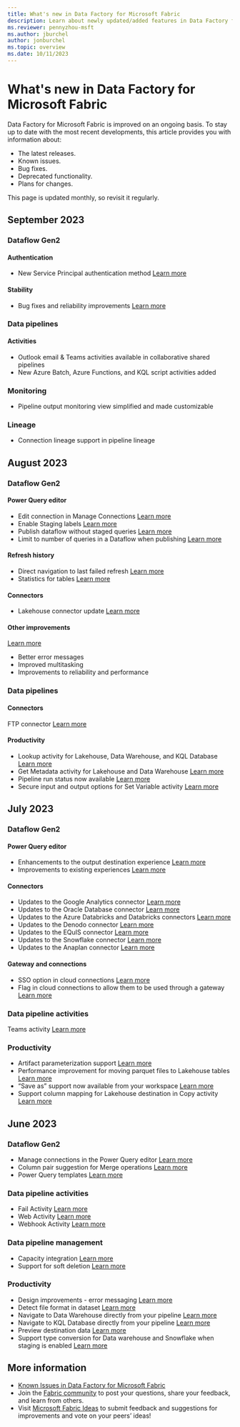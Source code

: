 ```yaml
---
title: What's new in Data Factory for Microsoft Fabric
description: Learn about newly updated/added features in Data Factory for Microsoft Fabric
ms.reviewer: pennyzhou-msft
ms.author: jburchel
author: jonburchel
ms.topic: overview 
ms.date: 10/11/2023
---
```


# What's new in Data Factory for Microsoft Fabric

Data Factory for Microsoft Fabric is improved on an ongoing basis. To stay up to date with the most recent developments, this article provides you with information about:

- The latest releases.
- Known issues.
- Bug fixes.
- Deprecated functionality.
- Plans for changes.

This page is updated monthly, so revisit it regularly.  

## September 2023

### Dataflow Gen2

#### Authentication

- New Service Principal authentication method [Learn more](https://blog.fabric.microsoft.com/en-US/blog/service-principal-support-to-connect-to-data-in-dataflow-datamart-dataset-and-dataflow-gen-2/)

#### Stability

- Bug fixes and reliability improvements [Learn more](https://blog.fabric.microsoft.com/en-us/blog/microsoft-fabric-september-2023-update?ft=Data-factory:category#post-4105-_Toc146840936)

### Data pipelines

#### Activities

-  Outlook email & Teams activities available in collaborative shared pipelines
-  New Azure Batch, Azure Functions, and KQL script activities added

### Monitoring

- Pipeline output monitoring view simplified and made customizable

### Lineage

- Connection lineage support in pipeline lineage



## August 2023

### Dataflow Gen2

#### Power Query editor

- Edit connection in Manage Connections [Learn more](https://blog.fabric.microsoft.com/en-us/blog/microsoft-fabric-august-2023-update?ft=Data-factory:category#post-3622-_Toc144766676)
- Enable Staging labels [Learn more](https://blog.fabric.microsoft.com/en-us/blog/microsoft-fabric-august-2023-update?ft=Data-factory:category#post-3622-_Toc144766677)
- Publish dataflow without staged queries [Learn more](https://blog.fabric.microsoft.com/en-us/blog/microsoft-fabric-august-2023-update?ft=Data-factory:category#post-3622-_Toc144766678)
- Limit to number of queries in a Dataflow when publishing [Learn more](https://blog.fabric.microsoft.com/en-us/blog/microsoft-fabric-august-2023-update?ft=Data-factory:category#post-3622-_Toc144766679)

#### Refresh history

- Direct navigation to last failed refresh [Learn more](https://blog.fabric.microsoft.com/en-us/blog/microsoft-fabric-august-2023-update?ft=Data-factory:category#post-3622-_Toc144766681)
- Statistics for tables [Learn more](https://blog.fabric.microsoft.com/en-us/blog/microsoft-fabric-august-2023-update?ft=Data-factory:category#post-3622-_Toc144766682)

#### Connectors

- Lakehouse connector update [Learn more](https://blog.fabric.microsoft.com/en-us/blog/microsoft-fabric-august-2023-update?ft=Data-factory:category#post-3622-_Toc144766684)

#### Other improvements

[Learn more](https://blog.fabric.microsoft.com/en-us/blog/microsoft-fabric-august-2023-update?ft=Data-factory:category#post-3622-_Toc144766685)
- Better error messages
- Improved multitasking
- Improvements to reliability and performance

### Data pipelines

#### Connectors

FTP connector [Learn more](https://blog.fabric.microsoft.com/en-us/blog/microsoft-fabric-august-2023-update?ft=Data-factory:category#post-3622-_Toc144766688)

#### Productivity

- Lookup activity for Lakehouse, Data Warehouse, and KQL Database [Learn more](https://blog.fabric.microsoft.com/en-us/blog/microsoft-fabric-august-2023-update?ft=Data-factory:category#post-3622-_Toc144766690)
- Get Metadata activity for Lakehouse and Data Warehouse [Learn more](https://blog.fabric.microsoft.com/en-us/blog/microsoft-fabric-august-2023-update?ft=Data-factory:category#post-3622-_Toc144766691)
- Pipeline run status now available [Learn more](https://blog.fabric.microsoft.com/en-us/blog/microsoft-fabric-august-2023-update?ft=Data-factory:category#post-3622-_Toc144766692)
- Secure input and output options for Set Variable activity [Learn more](https://blog.fabric.microsoft.com/en-us/blog/microsoft-fabric-august-2023-update?ft=Data-factory:category#post-3622-_Toc144766693)

## July 2023

### Dataflow Gen2

#### Power Query editor

- Enhancements to the output destination experience [Learn more](https://blog.fabric.microsoft.com/en-us/blog/microsoft-fabric-july-2023-update?ft=Data-factory:category#post-3015-_Toc142024345)
- Improvements to existing experiences [Learn more](https://blog.fabric.microsoft.com/en-us/blog/microsoft-fabric-july-2023-update?ft=Data-factory:category#post-3015-_Toc142024346)

#### Connectors

- Updates to the Google Analytics connector [Learn more](https://blog.fabric.microsoft.com/en-us/blog/microsoft-fabric-july-2023-update?ft=Data-factory:category#post-3015-_Toc142024348)
- Updates to the Oracle Database connector [Learn more](https://blog.fabric.microsoft.com/en-us/blog/microsoft-fabric-july-2023-update?ft=Data-factory:category#post-3015-_Toc142024349)
- Updates to the Azure Databricks and Databricks connectors [Learn more](https://blog.fabric.microsoft.com/en-us/blog/microsoft-fabric-july-2023-update?ft=Data-factory:category#post-3015-_Toc142024350)
- Updates to the Denodo connector [Learn more](https://blog.fabric.microsoft.com/en-us/blog/microsoft-fabric-july-2023-update?ft=Data-factory:category#post-3015-_Toc142024351)
- Updates to the EQuIS connector [Learn more](https://blog.fabric.microsoft.com/en-us/blog/microsoft-fabric-july-2023-update?ft=Data-factory:category#post-3015-_Toc142024352)
- Updates to the Snowflake connector [Learn more](https://blog.fabric.microsoft.com/en-us/blog/microsoft-fabric-july-2023-update?ft=Data-factory:category#post-3015-_Toc142024353)
- Updates to the Anaplan connector [Learn more](https://blog.fabric.microsoft.com/en-us/blog/microsoft-fabric-july-2023-update?ft=Data-factory:category#post-3015-_Toc142024354)

#### Gateway and connections

- SSO option in cloud connections [Learn more](https://blog.fabric.microsoft.com/en-us/blog/microsoft-fabric-july-2023-update?ft=Data-factory:category#post-3015-_Toc142024356)
- Flag in cloud connections to allow them to be used through a gateway [Learn more](https://blog.fabric.microsoft.com/en-us/blog/microsoft-fabric-july-2023-update?ft=Data-factory:category#post-3015-_Toc142024357)

### Data pipeline activities

Teams activity [Learn more](https://blog.fabric.microsoft.com/en-us/blog/microsoft-fabric-july-2023-update?ft=Data-factory:category#post-3015-_Toc142024360)

### Productivity

- Artifact parameterization support [Learn more](https://blog.fabric.microsoft.com/en-us/blog/microsoft-fabric-july-2023-update?ft=Data-factory:category#post-3015-_Toc142024362)
- Performance improvement for moving parquet files to Lakehouse tables [Learn more](https://blog.fabric.microsoft.com/en-us/blog/microsoft-fabric-july-2023-update?ft=Data-factory:category#post-3015-_Toc142024363)
- “Save as” support now available from your workspace [Learn more](https://blog.fabric.microsoft.com/en-us/blog/microsoft-fabric-july-2023-update?ft=Data-factory:category#post-3015-_Toc142024364)
- Support column mapping for Lakehouse destination in Copy activity [Learn more](https://blog.fabric.microsoft.com/en-us/blog/microsoft-fabric-july-2023-update?ft=Data-factory:category#post-3015-_Toc142024365)

## June 2023

### Dataflow Gen2

- Manage connections in the Power Query editor [Learn more](/power-query/manage-connections)
- Column pair suggestion for Merge operations [Learn more](/power-query/merge-queries-overview#use-the-column-pair-suggestion)
- Power Query templates [Learn more](/power-query/power-query-template)

### Data pipeline activities

- Fail Activity [Learn more](https://blog.fabric.microsoft.com/en-SG/blog/data-factory-june-2023-monthly-update/#fail-activity)
- Web Activity [Learn more](/azure/data-factory/control-flow-web-activity)
- Webhook Activity [Learn more](/azure/data-factory/control-flow-webhook-activity)

### Data pipeline management

- Capacity integration [Learn more](/admin/feature-usage-adoption)
- Support for soft deletion [Learn more](/admin/portal-workspaces#workspace-options)

### Productivity

- Design improvements - error messaging [Learn more](https://blog.fabric.microsoft.com/en-SG/blog/data-factory-june-2023-monthly-update/#error-messaging)
- Detect file format in dataset [Learn more](https://blog.fabric.microsoft.com/en-SG/blog/data-factory-june-2023-monthly-update/#detect-format)
- Navigate to Data Warehouse directly from your pipeline [Learn more](https://blog.fabric.microsoft.com/en-SG/blog/data-factory-june-2023-monthly-update/#dw-navigation)
- Navigate to KQL Database directly from your pipeline [Learn more](https://blog.fabric.microsoft.com/en-SG/blog/data-factory-june-2023-monthly-update/#kustodb-navigation)
- Preview destination data [Learn more](https://blog.fabric.microsoft.com/en-SG/blog/data-factory-june-2023-monthly-update/#preview-destination)
- Support type conversion for Data warehouse and Snowflake when staging is enabled [Learn more](https://blog.fabric.microsoft.com/en-SG/blog/data-factory-june-2023-monthly-update/#type-conversion)

## More information

- [Known Issues in Data Factory for Microsoft Fabric](data-factory-known-issues.md)
- Join the [Fabric community](https://community.fabric.microsoft.com/) to post your questions, share your feedback, and learn from others.
- Visit [Microsoft Fabric Ideas](https://ideas.fabric.microsoft.com/) to submit feedback and suggestions for improvements and vote on your peers’ ideas!
